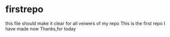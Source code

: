 # firstrepo
this file should make it clear for all veiwers of my repo
This is the first repo I have made now 
Thanks,for today
